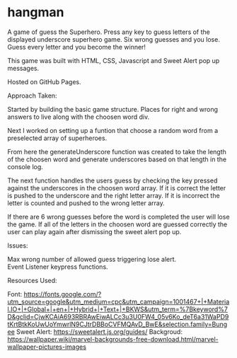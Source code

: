 # hangman
A game of guess the Superhero. Press any key to guess letters of the displayed underscore superhero game. Six wrong guesses and you lose. Guess every letter and you become the winner! 

This game was built with HTML, CSS, Javascript and Sweet Alert pop up messages. 

Hosted on GitHub Pages.  

Approach Taken:

Started by building the basic game structure. 
	Places for right and wrong answers to live along with the choosen word div. 

Next I worked on setting up a funtion that choose a random word from a preselected array of superheroes. 

From here the generateUnderscore function was created to take the length of the choosen word and generate underscores based on that length in the console log. 

The next function handles the users guess by checking the key pressed against the underscores in the choosen word array. If it is correct the letter is pushed to the underscore and the right letter array. If it is incorrect the letter is counted and pushed to the wrong letter array. 

If there are 6 wrong guesses before the word is completed the user will lose the game. If all of the letters in the choosen word are guessed correctly the user can play again after dismissing the sweet alert pop up. 

Issues: 

Max wrong number of allowed guess triggering lose alert.  
Event Listener keypress functions. 

Resources Used: 

Font: https://fonts.google.com/?utm_source=google&utm_medium=cpc&utm_campaign=1001467+|+Material.IO+|+Global+|+en+|+Hybrid+|+Text+|+BKWS&utm_term=%7Bkeyword%7D&gclid=CjwKCAiA693RBRAwEiwALCc3u3U0FW4_05v6Ko_deT6a31WaPD9tKrtBtkKoUwUoYmwrlN9CJtrDBBoCVFMQAvD_BwE&selection.family=Bungee
Sweet Alert: https://sweetalert.js.org/guides/
Backgroud: https://wallpaper.wiki/marvel-backgrounds-free-download.html/marvel-wallpaper-pictures-images
